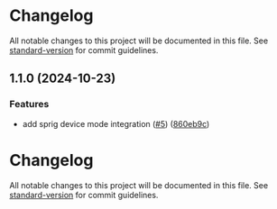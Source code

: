 # Changelog

All notable changes to this project will be documented in this file. See [standard-version](https://github.com/conventional-changelog/standard-version) for commit guidelines.

## 1.1.0 (2024-10-23)


### Features

* add sprig device mode integration ([#5](https://github.com/rudderlabs/rudder-integration-sprig-ios/issues/5)) ([860eb9c](https://github.com/rudderlabs/rudder-integration-sprig-ios/commit/860eb9ce4b151c0bda84907b13a995fe142aa1e2))

# Changelog

All notable changes to this project will be documented in this file. See [standard-version](https://github.com/conventional-changelog/standard-version) for commit guidelines.
